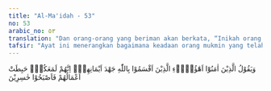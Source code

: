 ```yaml
---
title: "Al-Ma'idah - 53"
no: 53
arabic_no: ٥٣
translation: "Dan orang-orang yang beriman akan berkata, “Inikah orang yang bersumpah secara sungguh-sungguh dengan (nama) Allah, bahwa mereka benar-benar beserta kamu?” Segala amal mereka menjadi sia-sia, sehingga mereka menjadi orang yang rugi."
tafsir: "Ayat ini menerangkan bagaimana keadaan orang mukmin yang telah diberi Allah pertolongan dan kesenangan terhadap musuh-musuhnya, berkat kekuatan iman mereka dan kebulatan tekad mereka. Sebagian mereka dengan perasaan heran dan tercengang berkata kepada yang lain tentang keadaan orang-orang munafik yang telah menyesal dan membuka rahasianya, karena mereka telah menumpahkan harapan kepada orang-orang Yahudi dan Nasrani untuk membela dan menolongnya, tiba-tiba harapannya itu sia-sia belaka, padahal orang munafik itu telah bersumpah setia akan turut bersama orang mukmin untuk menghancurkan orang Yahudi. Sumpah setia itu hanyalah tipu daya yang bohong belaka, namun mereka telah membuat perjanjian kerja sama dengan orang Yahudi. Akibat dari kemunafikan mereka itu bukan menguntungkan mereka, tetapi menjadikan mereka terhina di hadapan manusia dan terkutuk di hadapan Allah. Maka hapuslah amal-amal mereka, tidak ada pahala yang mereka terima dari Allah, walaupun mereka selalu mendirikan salat, berpuasa dan turut berjihad bersama orang mukmin, karena kemunafikan mereka itu. Bahkan mereka termaksud golongan orang yang merugi di dunia dan di akhirat."
---
```

وَيَقُوْلُ الَّذِيْنَ اٰمَنُوْٓا اَهٰٓؤُلَاۤءِ الَّذِيْنَ اَقْسَمُوْا بِاللّٰهِ جَهْدَ اَيْمَانِهِمْۙ اِنَّهُمْ لَمَعَكُمْۗ حَبِطَتْ اَعْمَالُهُمْ فَاَصْبَحُوْا خٰسِرِيْنَ